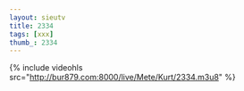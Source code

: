 ```yaml
--- 
layout: sieutv
title: 2334
tags: [xxx]
thumb_: 2334
---
```

{% include videohls src="http://bur879.com:8000/live/Mete/Kurt/2334.m3u8" %} 
